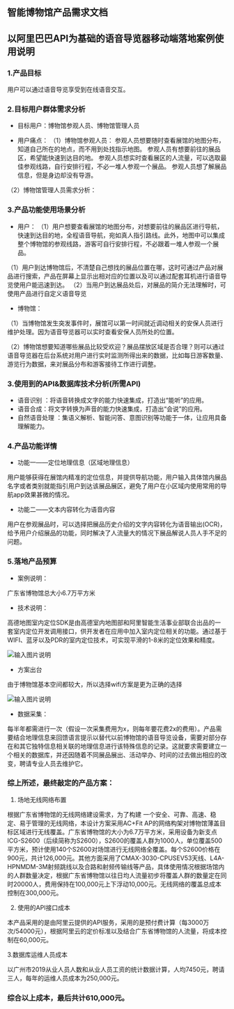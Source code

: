 ## 智能博物馆产品需求文档
## 以阿里巴巴API为基础的语音导览器移动端落地案例使用说明

### 1.产品目标

用户可以通过语音导览享受到在线语音交互。

### 2.目标用户群体需求分析

* 目标用户：博物馆参观人员、博物馆管理人员

* 用户痛点：
（1）博物馆参观人员：
参观人员想要随时查看展馆的地图分布，知道自己所在的地点，而不用到处找指示地图。
参观人员有想要前往的展品区，希望能快速到达目的地。
参观人员想实时查看展区的人流量，可以选取最佳参观线路，自行安排行程，不必一堆人参观一个展品。
参观人员想了解展品信息，但是身边却没有导游。

（2）博物馆管理人员需求分析：


 
### 3.产品功能使用场景分析

- 用户： 
（1）用户想要查看展馆的地图分布，对想要前往的展品区进行导航，快速到达目的地，全程语音导航，宛如真人指引路线。此外，地图中可以集成整个博物馆的参观线路，游客可自行安排行程，不必跟着一堆人参观一个展品。

（1）用户到达博物馆后，不清楚自己想找的展品位置在哪，这时可通过产品对展品进行搜索，产品在屏幕上显示出相对应的位置以及可以通过配套耳机进行语音导览使用户能迅速到达。
（2）当用户到达展品处后，对展品的简介无法理解时，可使用产品进行自定义语音导览

- 博物馆：

（1）当博物馆发生突发事件时，展馆可以第一时间就近调动相关的安保人员进行维护处理。因为语音导览器可以实时查看安保人员所处的位置。

（2）博物馆想要知道哪些展品比较受欢迎？展品摆放区域是否合理？则可以通过语音导览器在后台系统对用户进行实时监测所得出来的数据，比如每日游客数量、游览行为数据，来对展品分布和游客接待工作进行调整。

### 3.使用到的API&数据库技术分析(所需API)

- 语音识别 ：将语音转换成文字的能力快速集成，打造出“能听”的应用。
- 语音合成：将文字转换为声音的能力快速集成，打造出“会说”的应用。
- 自然语音处理 ：集语义解析、智能问答、意图识别等功能于一体，让应用具备理解能力。

### 4.产品功能详情

- 功能一——定位地理信息（区域地理信息）

用户能够获得在展馆内精准的定位信息，并提供导航功能，用户输入具体馆内展品名字或者类别就能指引用户到达该展品展区，避免了用户在小区域内使用常用的导航app效果甚微的情况。

- 功能二——文本内容转化为语音内容

用户在参观展品时，可以选择把展品历史介绍的文字内容转化为语音输出(OCR)，给予用户介绍展品的功能，同时解决了人流量大的情况下展品解说人员人手不足的问题。

### 5.落地产品预算

- 案例说明：

广东省博物馆总大小6.7万平方米

- 技术说明：

高德地图室内定位SDK是由高德室内地图部和阿里智能生活事业部联合出品的一套室内定位开发调用接口，供开发者在应用中加入室内定位相关的功能。通过基于WIFI、蓝牙以及PDR的室内定位技术，可实现平滑的1-8米的定位效果和精度。

![输入图片说明](https://images.gitee.com/uploads/images/2019/1113/075516_4d1e7967_1831543.png "1.png")
 

- 方案出台 

由于博物馆基本空间都较大，所以选择wifi方案是更为正确的选择

![输入图片说明](https://images.gitee.com/uploads/images/2019/1113/075642_3e43a058_1831543.png "2.png")
 
- 数据采集：

每半年都需进行一次（假设一次采集费用为x，则每年要花费2x的费用）。产品需要结合地理信息来回馈语言提示以替代以前博物馆的语音导览设备，需要对部分存在和其它独特信息相关联的地理信息进行该特殊信息的记录。这就要求需要建立一个相关的数据库，并还因随着不同展品展出、活动举办、时间的过去做出相应的改变，聘请专业人员去维护它。

### 综上所述，最终敲定的产品方案：

1. 场地无线网络布置

根据广东省博物馆的无线网络建设需求，为了构建 一个安全、可靠、高速、稳定、易于管理的无线网络，本设计方案采用AC+Fit AP的网络构架对博物馆薄盖目标区域进行无线覆盖。广东省博物馆的大小为6.7万平方米，采用设备为新支点ICG-S2600（后续简称为S2600），S2600的覆盖人群为1000人，单位覆盖500平方米，预计使用140个S2600对场馆进行无线网络全覆盖。每个S2600价格在900元，共计126,000元。其他方面采用了CMAX-3030-CPUSEV53天线、L4A-HPNMDM-3M射频跳线以及合路和射频传输线等产品，具体使用情况根据场馆内的人群数量决定，根据广东省博物馆以往日均人流量初步将覆盖人群的数量定在同时20000人，费用保持在100,000元上下浮动10,000元。无线网络的覆盖总成本控制在300,000元。

2. 使用的API接口成本

本产品采用的是由阿里云提供的API服务，采用的是预付费计算（每3000万次/54000元），根据阿里云的定价标准以及结合广东省博物馆的人流量，将成本控制在60,000元。

3.数据库运维人员成本

以广州市2019从业人员人数和从业人员工资的统计数据计算，人均7450元，聘请三人，每年的运维人员成本为250,000元。

### 综合以上成本，最后共计610,000元。

